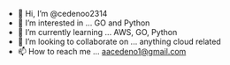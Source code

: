 - 👋 Hi, I’m @cedenoo2314
- 👀 I’m interested in ... GO and Python
- 🌱 I’m currently learning ... AWS, GO, Python
- 💞️ I’m looking to collaborate on ... anything cloud related 
- 📫 How to reach me ... aacedeno1@gmail.com

<!---
cedenoo2314/cedenoo2314 is a ✨ special ✨ repository because its `README.md` (this file) appears on your GitHub profile.
You can click the Preview link to take a look at your changes.
--->
